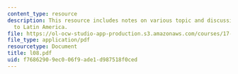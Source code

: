 ```yaml
---
content_type: resource
description: This resource includes notes on various topic and discussion related
  to Latin America.
file: https://ol-ocw-studio-app-production.s3.amazonaws.com/courses/17-584-civil-military-relations-spring-2003/f76862909ec006f9ade1d987518f0ced_l08.pdf
file_type: application/pdf
resourcetype: Document
title: l08.pdf
uid: f7686290-9ec0-06f9-ade1-d987518f0ced
---
```

